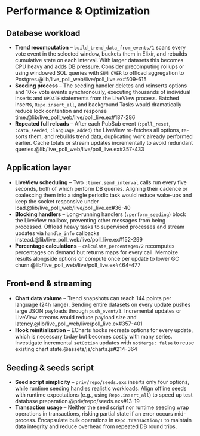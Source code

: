 # Performance & Optimization

## Database workload

- **Trend recomputation** – `build_trend_data_from_events/1` scans every vote event in the selected window, buckets them in Elixir, and rebuilds cumulative state on each interval. With larger datasets this becomes CPU heavy and adds DB pressure. Consider precomputing rollups or using windowed SQL queries with `SUM OVER` to offload aggregation to Postgres.@lib/live_poll_web/live/poll_live.ex#509-615
- **Seeding process** – The seeding handler deletes and reinserts options and 10k+ vote events synchronously, executing thousands of individual inserts and `UPDATE` statements from the LiveView process. Batched inserts, `Repo.insert_all`, and background Tasks would dramatically reduce lock contention and response time.@lib/live_poll_web/live/poll_live.ex#187-286
- **Repeated full reloads** – After each PubSub event (`:poll_reset`, `:data_seeded`, `:language_added`) the LiveView re-fetches all options, re-sorts them, and rebuilds trend data, duplicating work already performed earlier. Cache totals or stream updates incrementally to avoid redundant queries.@lib/live_poll_web/live/poll_live.ex#357-433

## Application layer

- **LiveView scheduling** – Two `:timer.send_interval` calls run every five seconds, both of which perform DB queries. Aligning their cadence or coalescing them into a single periodic task would reduce wake-ups and keep the socket responsive under load.@lib/live_poll_web/live/poll_live.ex#36-40
- **Blocking handlers** – Long-running handlers (`:perform_seeding`) block the LiveView mailbox, preventing other messages from being processed. Offload heavy tasks to supervised processes and stream updates via `handle_info` callbacks instead.@lib/live_poll_web/live/poll_live.ex#152-299
- **Percentage calculations** – `calculate_percentages/2` recomputes percentages on demand but returns maps for every call. Memoize results alongside options or compute once per update to lower GC churn.@lib/live_poll_web/live/poll_live.ex#464-477

## Front-end & streaming

- **Chart data volume** – Trend snapshots can reach 144 points per language (24h range). Sending entire datasets on every update pushes large JSON payloads through `push_event/3`. Incremental updates or LiveView streams would reduce payload size and latency.@lib/live_poll_web/live/poll_live.ex#357-401
- **Hook reinitialization** – ECharts hooks recreate options for every update, which is necessary today but becomes costly with many series. Investigate incremental `setOption` updates with `notMerge: false` to reuse existing chart state.@assets/js/charts.js#214-364

## Seeding & seeds script

- **Seed script simplicity** – `priv/repo/seeds.exs` inserts only four options, while runtime seeding handles realistic workloads. Align offline seeds with runtime expectations (e.g., using `Repo.insert_all`) to speed up test database preparation.@priv/repo/seeds.exs#13-19
- **Transaction usage** – Neither the seed script nor runtime seeding wrap operations in transactions, risking partial state if an error occurs mid-process. Encapsulate bulk operations in `Repo.transaction/1` to maintain data integrity and reduce overhead from repeated DB round trips.
